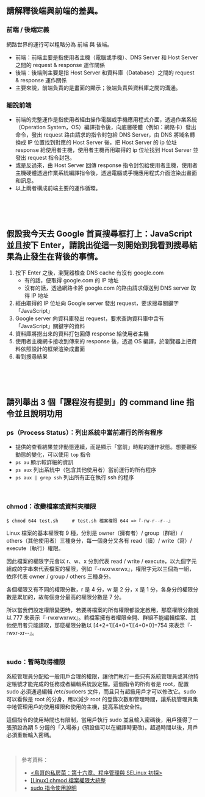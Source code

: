 ## 請解釋後端與前端的差異。

### 前端 / 後端定義
網路世界的運行可以粗略分為 前端 與 後端。
* 前端：前端主要是指使用者主機（電腦或手機）、DNS Server 和 Host Server 之間的 request & response 運作關係
* 後端：後端則主要是指 Host Server 和資料庫（Database）之間的 request & response 運作關係
* 主要來說，前端負責的是畫面的顯示；後端負責與資料庫之間的溝通。

### 細說前端
* 前端的完整運作是指使用者經由操作電腦或手機應用程式介面，透過作業系統（Operation System，OS）編譯指令後，向底層硬體（例如：網路卡）發出命令，發出 request 路由請求的指令封包給 DNS Server，由 DNS 將域名轉換成 IP 位置找到對應的 Host Server 後，把 Host Server 的 ip 位址 response 給使用者主機，使用者主機再用取得的 ip 位址找到 Host Server 並發出 request 指令封包。
* 或是反過來，由 Host Server 回傳 response 指令封包給使用者主機，使用者主機硬體透過作業系統編譯指令後，透過電腦或手機應用程式介面渲染出畫面和訊息。
* 以上兩者構成前端主要的運作循環。


<br>
<br>
<br>

## 假設我今天去 Google 首頁搜尋框打上：JavaScript 並且按下 Enter，請說出從這一刻開始到我看到搜尋結果為止發生在背後的事情。

1. 按下 Enter 之後，瀏覽器檢查 DNS cache 有沒有 google.com
    * 有的話，便取得 google.com 的 IP 地址
    * 沒有的話，透過網路卡將 google.com 的路由請求傳送到 DNS server 取得 IP 地址
4. 經由取得的 IP 位址向 Google server 發出 request，要求搜尋關鍵字「JavaScript」
5. Google server 向資料庫發出 request，要求查詢資料庫中含有「JavaScript」關鍵字的資料
6. 資料庫將撈出來的資料打包回傳 response 給使用者主機
7. 使用者主機網卡接收到傳來的 response 後，透過 OS 編譯，於瀏覽器上把資料依照設計的框架渲染成畫面
8. 看到搜尋結果

<br>
<br>
<br>

## 請列舉出 3 個「課程沒有提到」的 command line 指令並且說明功用
 
### **ps**（Process Status）：列出系統中當前運行的所有程序
* 提供的查看結果並非動態連續，而是顯示「當前」時點的運作狀態。想要觀察動態的變化，可以使用 `top` 指令
* `ps au`       顯示較詳細的資訊
* `ps aux`      列出系統中（包含其他使用者）當前運行的所有程序 
* `ps aux | grep ssh`  列出所有正在執行 ssh 的程序

<br>

### **chmod**：改變檔案或資料夾權限

```bash=
$ chmod 644 test.sh     # test.sh 檔案權限 644 =>『-rw-r--r--』
```

Linux 檔案的基本權限有 9 種，分別是 owner（擁有者）/ group（群組）/ others（其他使用者）三種身分，每一個身分又各有 read（讀）/ write（寫）/ execute（執行）權限。
  
因此檔案的權限字元會以 r、w、x 分別代表 read / write / execute，以九個字元組成的字串來代表檔案的權限，例如『-rwxrwxrwx』，權限字元以三個為一組，依序代表 owner / group / others 三種身分。
  
各個權限又有不同的權限分數，r 是 4 分，w 是 2 分，x 是 1 分，各身分的權限分數是累加的，故每個身分最高的權限分數是 7 分。
  
所以當我們設定權限變更時，若要將檔案的所有權限都設定啟用，那麼權限分數就以 777 來表示『-rwxrwxrwx』。若檔案擁有者權限全開、群組不能編輯檔案、其他使用者只能讀取，那麼權限分數以 [4+2+1][4+0+1][4+0+0]=754 來表示『-rwxr-xr--』。

<br>

### **sudo**：暫時取得權限
系統管理員分配給一般用戶合理的權限，讓他們執行一些只有系統管理員或其他特定帳號才能完成的任務或者編輯系統設定檔。這個指令的所有者是 root，配置 sudo 必須通過編輯 /etc/sudoers 文件，而且只有超級用戶才可以修改它。sudo 可以看做是 root 的分身，用以減少 root 的登錄次數和管理時間，讓系統管理員集中地管理用戶的使用權限和使用的主機，提高系統安全性。
  
這個指令的使用時間也有限制，當用戶執行 sudo 並且輸入密碼後，用戶獲得了一張預設為期 5 分鐘的「入場券」(預設值可以在編譯時更改)。超過時間以後，用戶必須重新輸入密碼。
 
<br>

> 參考資料：
> * [<鳥哥的私房菜：第十六章、程序管理與 SELinux 初探>](http://linux.vbird.org/linux_basic/0440processcontrol.php#lsof)
> * [[Linux] chmod 檔案權限大統整](https://shian420.pixnet.net/blog/post/344938711-%5Blinux%5D-chmod-%E6%AA%94%E6%A1%88%E6%AC%8A%E9%99%90%E5%A4%A7%E7%B5%B1%E6%95%B4!) 
> * [sudo 指令使用說明](http://note.drx.tw/2008/01/linuxsudo.html)
